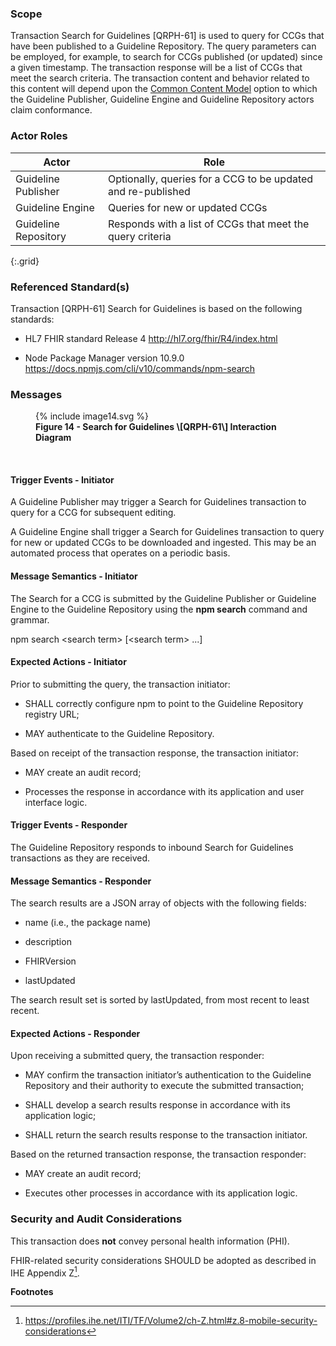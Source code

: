 ### Scope
Transaction Search for Guidelines \[QRPH-61\] is used to query for CCGs that have
been published to a Guideline Repository. The query parameters can be
employed, for example, to search for CCGs published (or updated) since a
given timestamp. The transaction response will be a list of CCGs that
meet the search criteria. The transaction content and behavior related to this content will depend upon the [Common Content Model](CCG_v1_actor.html#common-content-model) option to which the Guideline Publisher, Guideline Engine and Guideline Repository actors claim conformance.

### Actor Roles

| **Actor** | **Role** |
|----|----|
| Guideline Publisher | Optionally, queries for a CCG to be updated and re-published |
| Guideline Engine | Queries for new or updated CCGs |
| Guideline Repository | Responds with a list of CCGs that meet the query criteria |
{:.grid}

### Referenced Standard(s)

Transaction \[QRPH-61\] Search for Guidelines is based on the following
standards:

- HL7 FHIR standard Release 4 <http://hl7.org/fhir/R4/index.html>

- Node Package Manager version 10.9.0
  <https://docs.npmjs.com/cli/v10/commands/npm-search>

### Messages

<figure>
{% include image14.svg %}
<!--
<img src="image14.png" style="height: 100%; width: 100%; object-fit: contain"
 />
 -->
<figcaption><strong>Figure 14 - Search for Guidelines \[QRPH-61\] Interaction
Diagram</strong></figcaption>
</figure>
<br clear="all">

#### Trigger Events - Initiator

A Guideline Publisher may trigger a Search for Guidelines transaction to
query for a CCG for subsequent editing.

A Guideline Engine shall trigger a Search for Guidelines transaction to
query for new or updated CCGs to be downloaded and ingested. This may be
an automated process that operates on a periodic basis.

#### Message Semantics - Initiator

The Search for a CCG is submitted by the Guideline Publisher or
Guideline Engine to the Guideline Repository using the **npm search**
command and grammar.

npm search \<search term\> \[\<search term\> ...\]

#### Expected Actions - Initiator

Prior to submitting the query, the transaction initiator:

- SHALL correctly configure npm to point to the Guideline Repository
  registry URL;

- MAY authenticate to the Guideline Repository.

Based on receipt of the transaction response, the transaction initiator:

- MAY create an audit record;

- Processes the response in accordance with its application and user
  interface logic.

#### Trigger Events - Responder

The Guideline Repository responds to inbound Search for Guidelines
transactions as they are received.

#### Message Semantics - Responder

The search results are a JSON array of objects with the following
fields:

- name (i.e., the package name)

- description

- FHIRVersion

- lastUpdated

The search result set is sorted by lastUpdated, from most recent to
least recent.

#### Expected Actions - Responder

Upon receiving a submitted query, the transaction responder:

- MAY confirm the transaction initiator’s authentication to the
  Guideline Repository and their authority to execute the submitted
  transaction;

- SHALL develop a search results response in accordance with its
  application logic;

- SHALL return the search results response to the transaction initiator.

Based on the returned transaction response, the transaction responder:

- MAY create an audit record;

- Executes other processes in accordance with its application logic.

### Security and Audit Considerations

This transaction does **not** convey personal health information (PHI).

FHIR-related security considerations SHOULD be adopted as described in
IHE Appendix Z[^1].

**Footnotes**

[^1]: <https://profiles.ihe.net/ITI/TF/Volume2/ch-Z.html#z.8-mobile-security-considerations>
